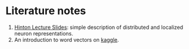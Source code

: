 # Literature notes

1. [Hinton Lecture Slides](https://github.com/pvarsh/DL_DeepBlue_a3_YDS/blob/master/lit/hinton-lecture-slides-distributed-representations.pdf): simple description of distributed and localized neuron representations.
2. An introduction to word vectors on [kaggle](https://www.kaggle.com/c/word2vec-nlp-tutorial/details/part-2-word-vectors).
